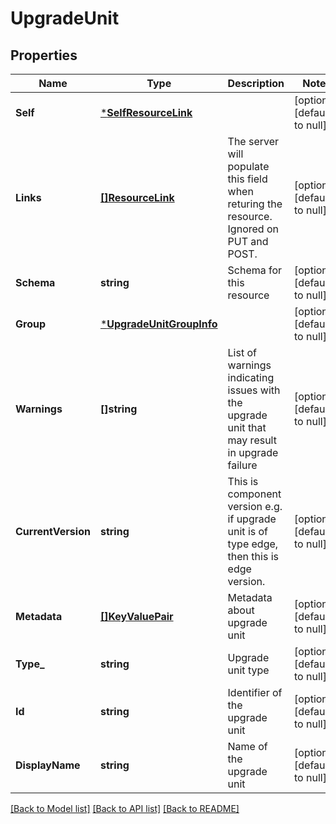# UpgradeUnit

## Properties
Name | Type | Description | Notes
------------ | ------------- | ------------- | -------------
**Self** | [***SelfResourceLink**](SelfResourceLink.md) |  | [optional] [default to null]
**Links** | [**[]ResourceLink**](ResourceLink.md) | The server will populate this field when returing the resource. Ignored on PUT and POST. | [optional] [default to null]
**Schema** | **string** | Schema for this resource | [optional] [default to null]
**Group** | [***UpgradeUnitGroupInfo**](UpgradeUnitGroupInfo.md) |  | [optional] [default to null]
**Warnings** | **[]string** | List of warnings indicating issues with the upgrade unit that may result in upgrade failure | [optional] [default to null]
**CurrentVersion** | **string** | This is component version e.g. if upgrade unit is of type edge, then this is edge version. | [optional] [default to null]
**Metadata** | [**[]KeyValuePair**](KeyValuePair.md) | Metadata about upgrade unit | [optional] [default to null]
**Type_** | **string** | Upgrade unit type | [optional] [default to null]
**Id** | **string** | Identifier of the upgrade unit | [optional] [default to null]
**DisplayName** | **string** | Name of the upgrade unit | [optional] [default to null]

[[Back to Model list]](../README.md#documentation-for-models) [[Back to API list]](../README.md#documentation-for-api-endpoints) [[Back to README]](../README.md)

